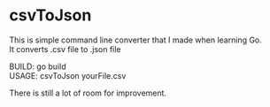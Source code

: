 # csvToJson
This is simple command line converter that I made when learning Go.  
It converts .csv file to .json file  

BUILD: go build  
USAGE: csvToJson yourFile.csv  
  
There is still a lot of room for improvement.
